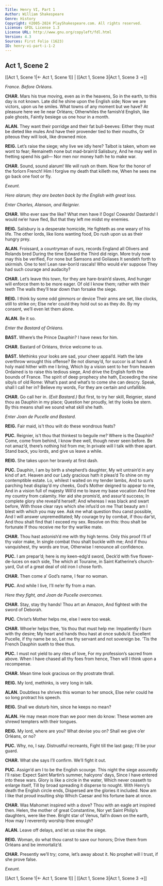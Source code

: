 ```yaml
---
Title: Henry VI, Part 1
Author: William Shakespeare
Genre: History
Copyright: ©2005-2024 PlayShakespeare.com. All rights reserved.
License: GFDL License 1.3
License URL: http://www.gnu.org/copyleft/fdl.html
Version: 4.3
Sources: First Folio (1623)
ID: henry-vi-part-i-1-2
---
```


## Act 1, Scene 2
[[Act 1, Scene 1|← Act 1, Scene 1]] | [[Act 1, Scene 3|Act 1, Scene 3 →]]

*France. Before Orléans.*

**CHAR.**
Mars his true moving, even as in the heavens,
So in the earth, to this day is not known.
Late did he shine upon the English side;
Now we are victors, upon us he smiles.
What towns of any moment but we have?
At pleasure here we lie near Orléans;
Otherwhiles the famish’d English, like pale ghosts,
Faintly besiege us one hour in a month.

**ALAN.**
They want their porridge and their fat bull-beeves:
Either they must be dieted like mules
And have their provender tied to their mouths,
Or piteous they will look, like drowned mice.

**REIG.**
Let’s raise the siege; why live we idly here?
Talbot is taken, whom we wont to fear;
Remaineth none but mad-brain’d Salisbury,
And he may well in fretting spend his gall⁠—
Nor men nor money hath he to make war.

**CHAR.**
Sound, sound alarum! We will rush on them.
Now for the honor of the forlorn French!
Him I forgive my death that killeth me,
When he sees me go back one foot or fly.

*Exeunt.*

*Here alarum; they are beaten back by the English with great loss.*

*Enter Charles, Alanson, and Reignier.*

**CHAR.**
Who ever saw the like? What men have I!
Dogs! Cowards! Dastards! I would ne’er have fled,
But that they left me midst my enemies.

**REIG.**
Salisbury is a desperate homicide,
He fighteth as one weary of his life.
The other lords, like lions wanting food,
Do rush upon us as their hungry prey.

**ALAN.**
Froissard, a countryman of ours, records
England all Olivers and Rolands bred
During the time Edward the Third did reign.
More truly now may this be verified,
For none but Samsons and Goliases
It sendeth forth to skirmish. One to ten!
Lean raw-bon’d rascals! Who would e’er suppose
They had such courage and audacity?

**CHAR.**
Let’s leave this town, for they are hare-brain’d slaves,
And hunger will enforce them to be more eager.
Of old I know them; rather with their teeth
The walls they’ll tear down than forsake the siege.

**REIG.**
I think by some odd gimmors or device
Their arms are set, like clocks, still to strike on;
Else ne’er could they hold out so as they do.
By my consent, we’ll even let them alone.

**ALAN.**
Be it so.

*Enter the Bastard of Orléans.*

**BAST.**
Where’s the Prince Dauphin? I have news for him.

**CHAR.**
Bastard of Orléans, thrice welcome to us.

**BAST.**
Methinks your looks are sad, your cheer appal’d.
Hath the late overthrow wrought this offense?
Be not dismay’d, for succor is at hand:
A holy maid hither with me I bring,
Which by a vision sent to her from heaven
Ordained is to raise this tedious siege,
And drive the English forth the bounds of France.
The spirit of deep prophecy she hath,
Exceeding the nine sibyls of old Rome:
What’s past and what’s to come she can descry.
Speak, shall I call her in? Believe my words,
For they are certain and unfallible.

**CHAR.**
Go call her in.
*(Exit Bastard.)*
But first, to try her skill,
Reignier, stand thou as Dauphin in my place;
Question her proudly, let thy looks be stern.
By this means shall we sound what skill she hath.

*Enter Joan de Pucelle and Bastard.*

**REIG.**
Fair maid, is’t thou wilt do these wondrous feats?

**PUC.**
Reignier, is’t thou that thinkest to beguile me?
Where is the Dauphin? Come, come from behind,
I know thee well, though never seen before.
Be not amaz’d, there’s nothing hid from me;
In private will I talk with thee apart.
Stand back, you lords, and give us leave a while.

**REIG.**
She takes upon her bravely at first dash.

**PUC.**
Dauphin, I am by birth a shepherd’s daughter,
My wit untrain’d in any kind of art.
Heaven and our Lady gracious hath it pleas’d
To shine on my contemptible estate.
Lo, whilest I waited on my tender lambs,
And to sun’s parching heat display’d my cheeks,
God’s Mother deigned to appear to me,
And in a vision full of majesty
Will’d me to leave my base vocation
And free my country from calamity.
Her aid she promis’d, and assur’d success;
In complete glory she reveal’d herself;
And whereas I was black and swart before,
With those clear rays which she infus’d on me
That beauty am I blest with which you may see.
Ask me what question thou canst possible,
And I will answer unpremeditated;
My courage try by combat, if thou dar’st,
And thou shalt find that I exceed my sex.
Resolve on this: thou shalt be fortunate
If thou receive me for thy warlike mate.

**CHAR.**
Thou hast astonish’d me with thy high terms.
Only this proof I’ll of thy valor make,
In single combat thou shalt buckle with me;
And if thou vanquishest, thy words are true,
Otherwise I renounce all confidence.

**PUC.**
I am prepar’d; here is my keen-edg’d sword,
Deck’d with five flower-de-luces on each side,
The which at Touraine, in Saint Katherine’s church-yard,
Out of a great deal of old iron I chose forth.

**CHAR.**
Then come a’ God’s name, I fear no woman.

**PUC.**
And while I live, I’ll ne’er fly from a man.

*Here they fight, and Joan de Pucelle overcomes.*

**CHAR.**
Stay, stay thy hands! Thou art an Amazon,
And fightest with the sword of Deborah.

**PUC.**
Christ’s Mother helps me, else I were too weak.

**CHAR.**
Whoe’er helps thee, ’tis thou that must help me:
Impatiently I burn with thy desire;
My heart and hands thou hast at once subdu’d.
Excellent Pucelle, if thy name be so,
Let me thy servant and not sovereign be.
’Tis the French Dauphin sueth to thee thus.

**PUC.**
I must not yield to any rites of love,
For my profession’s sacred from above.
When I have chased all thy foes from hence,
Then will I think upon a recompense.

**CHAR.**
Mean time look gracious on thy prostrate thrall.

**REIG.**
My lord, methinks, is very long in talk.

**ALAN.**
Doubtless he shrives this woman to her smock,
Else ne’er could he so long protract his speech.

**REIG.**
Shall we disturb him, since he keeps no mean?

**ALAN.**
He may mean more than we poor men do know:
These women are shrewd tempters with their tongues.

**REIG.**
My lord, where are you? What devise you on?
Shall we give o’er Orléans, or no?

**PUC.**
Why, no, I say. Distrustful recreants,
Fight till the last gasp; I’ll be your guard.

**CHAR.**
What she says I’ll confirm. We’ll fight it out.

**PUC.**
Assign’d am I to be the English scourge.
This night the siege assuredly I’ll raise:
Expect Saint Martin’s summer, halcyons’ days,
Since I have entered into these wars.
Glory is like a circle in the water,
Which never ceaseth to enlarge itself,
Till by broad spreading it disperse to nought.
With Henry’s death the English circle ends,
Dispersed are the glories it included.
Now am I like that proud insulting ship
Which Caesar and his fortune bare at once.

**CHAR.**
Was Mahomet inspired with a dove?
Thou with an eagle art inspired then.
Helen, the mother of great Constantine,
Nor yet Saint Philip’s daughters, were like thee.
Bright star of Venus, fall’n down on the earth,
How may I reverently worship thee enough?

**ALAN.**
Leave off delays, and let us raise the siege.

**REIG.**
Woman, do what thou canst to save our honors;
Drive them from Orléans and be immortaliz’d.

**CHAR.**
Presently we’ll try; come, let’s away about it.
No prophet will I trust, if she prove false.

*Exeunt.*

[[Act 1, Scene 1|← Act 1, Scene 1]] | [[Act 1, Scene 3|Act 1, Scene 3 →]]